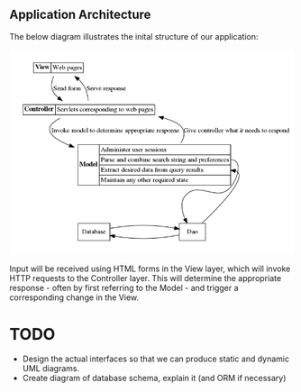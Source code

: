 
## Application Architecture

The below diagram illustrates the inital structure of our application:

![](graphviz/architecture1.png?raw=true)

Input will be received using HTML forms in the View layer, which will invoke
HTTP requests to the Controller layer. This will determine the appropriate
response - often by first referring to the Model - and trigger a corresponding
change in the View.

# TODO

* Design the actual interfaces so that we can produce static and dynamic UML
  diagrams.
* Create diagram of database schema, explain it (and ORM if necessary)

